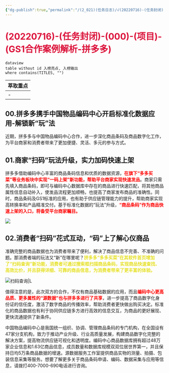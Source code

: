 ```yaml
---
{"dg-publish":true,"permalink":"/(2_021)(任务日志)/√(20220716)-(任务封闭)-(000)-(项目)-(GS1合作案例解析-拼多多)/"}
---
```



# <font color=#DC143C>(20220716)-(任务封闭)-(000)-(项目)-(GS1合作案例解析-拼多多)</font>

```
dataview
table without id 入榜亮点, 入榜输出
where contains(TITLES, "")
```

| 萃取重点 |
| ---- |
| \-   |


## 00.拼多多携手中国物品编码中心开启标准化数据应用-解锁新“玩”法

近期，拼多多与中国物品编码中心合作，进一步深化商品条码及商品数字化工作，为平台商家和消费者带来了更加便捷、灵活、多元的参与方式。

## 01.商家“扫码”玩法升级，实力加码快速上架
拼多多借助编码中心丰富的商品条码信息和优质的数据资源，<strong><font color=#FF0000>在旗下“多多买菜”等业务板块中实现“一码上架”新功能，帮助平台商家实现快速发品</font></strong>。商家只需先填入商品条码，即可与编码中心数据库中存在的商品进行快速匹配，将其他商品属性信息自动补入，使发品流程更加顺畅，也提高了商家发布商品的准确性。同时，商品条码及GS1标准的应用，也有助于供应链管理能力的提升，帮助商家实现高转换率和产品精准交付。基于标准化数据的“玩法”升级，<strong><font color=#FF0000>“商品条码”作为商品快速上架的入口，将备受平台商家瞩目。</font></strong>

![](https://mmbiz.qpic.cn/mmbiz_jpg/S6hJ17SDCnsGqt0jga7cUnP81iar79TDdbOKzns3zqL6jbtFicdWDVvEkjo0BUYAnGlynH0IXYI08Gj33ichicHXBQ/640?wx_fmt=jpeg&wxfrom=5&wx_lazy=1&wx_co=1)

## 02.消费者“扫码”花式互动，“码”上了解心仪商品
准确完整的商品数据也为消费者带来了便利，解决了商品信息不完善、不准确的问题。那消费者端的玩法又“新”在哪里呢？<strong><font color=#E6E022>拼多多“多多买菜”在其软件首页增加了“扫码查询”新功能，消费者可通过搜索框扫描商品条码，实现商品快速查找、高效比价，并且获得详细、可靠的商品信息，为消费者带来了更丰富的体验。</font></strong>

![扫码查询|L](https://mmbiz.qpic.cn/mmbiz_jpg/S6hJ17SDCnvHZVzgI1TJU2nmBOQ1kPsPEChqsydlPiaVJObKIy5frXE9zD24EOgJxaw8TRN1QStgxpxFqK2S7uQ/640?wx_fmt=jpeg&wxfrom=5&wx_lazy=1&wx_co=1)

值得注意的是，此次双方的合作，不仅有商品基础数据的应用，而且<strong><font color=#FF0000>编码中心更高品质、更多属性的“源数据”也与拼多多进行了共享</font></strong>，进一步提高了商品数字化身份证的信任度，激活了数字商品的传播效率，帮助消费者更快做出购买决定。标准化的商品数据也有利于协同供应链多方进行高效的信息交互，为商品的更好展现、更快流通提供了新条件。

中国物品编码中心是我国统一组织、协调、管理商品条码的专门机构，在全国设有47家分支机构，致力于推动产业升级、行业高质量发展，构建商品数字化完整的解决方案，提高物流供应链可视化和透明度。编码中心商品数据库拥有超过48万家企业信息和1.63亿商品信息，成员数量和数据库规模双双位居世界第一，并且保持日均5万条商品数据的增速。源数据服务工作室提供商品实物的测量、拍摄、包装信息采集等服务。想要了解更多关于商品条码申请、编码、数据采集与应用等信息，请拨打400-7000-690电话进行咨询。